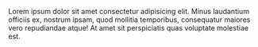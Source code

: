 Lorem ipsum dolor sit amet consectetur adipisicing elit. Minus laudantium officiis ex, nostrum ipsam, quod mollitia temporibus, consequatur maiores vero repudiandae atque! At amet sit perspiciatis quas voluptate molestiae est.